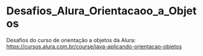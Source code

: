 # Desafios_Alura_Orientacaoo_a_Objetos
Desafios do curso de orientação a objetos da Alura: https://cursos.alura.com.br/course/java-aplicando-orientacao-objetos
